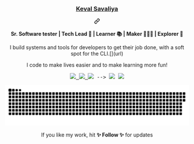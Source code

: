 <article class="markdown-body entry-content container-lg f5" itemprop="text"><div align="center" dir="auto">
    <div class="markdown-heading" dir="auto"><h3 class="heading-element" dir="auto"> <a href="https://kevalsavaliya446.github.io/links" rel="nofollow">Keval Savaliya </a> </h3><a id="user-content--kevalsavaliya446--" class="anchor" aria-label="Permalink: kevalsavaliya446 " href="#-kevalsavaliya446--"><svg class="octicon octicon-link" viewBox="0 0 16 16" version="1.1" width="16" height="16" aria-hidden="true"><path d="m7.775 3.275 1.25-1.25a3.5 3.5 0 1 1 4.95 4.95l-2.5 2.5a3.5 3.5 0 0 1-4.95 0 .751.751 0 0 1 .018-1.042.751.751 0 0 1 1.042-.018 1.998 1.998 0 0 0 2.83 0l2.5-2.5a2.002 2.002 0 0 0-2.83-2.83l-1.25 1.25a.751.751 0 0 1-1.042-.018.751.751 0 0 1-.018-1.042Zm-4.69 9.64a1.998 1.998 0 0 0 2.83 0l1.25-1.25a.751.751 0 0 1 1.042.018.751.751 0 0 1 .018 1.042l-1.25 1.25a3.5 3.5 0 1 1-4.95-4.95l2.5-2.5a3.5 3.5 0 0 1 4.95 0 .751.751 0 0 1-.018 1.042.751.751 0 0 1-1.042.018 1.998 1.998 0 0 0-2.83 0l-2.5 2.5a1.998 1.998 0 0 0 0 2.83Z"></path></svg></a></div>
    <p dir="auto"> <b>Sr. Software tester | Tech Lead 💼 | Learner 📚 | Maker 👨🏻‍💻 | Explorer 🔎   </b> </p>
    <p dir="auto"> I build systems and tools for developers to get their job done, with a soft spot for the CLI.[](url)</p>
    <p dir="auto"> I code to make lives easier and to make learning more fun! </p>
    <p align="center" dir="auto">
        <kbd>
            <a href="mailto:iamkevalsavaliya446@gmail.com" title="Mail">
                <img src="https://camo.githubusercontent.com/18542460a8d88fe3ba90f0a428c504a9d61e8d54a5a6413def06228766a81955/68747470733a2f2f696d672e736869656c64732e696f2f62616467652f2d4d61696c2d6666343530303f7374796c653d666c6174266c6f676f3d676d61696c266c6f676f436f6c6f723d7768697465" data-canonical-src="https://img.shields.io/badge/-Mail-ff4500?style=flat&amp;logo=gmail&amp;logoColor=white" style="max-width: 100%;">
            </a>
            <!--<a href="https://kevalsavaliya446.github.io/projects" title="Blog" rel="nofollow"><img src="https://camo.githubusercontent.com/d7a0b7329a96eb1aa94fa9bc3e58024d5891e011d1af6bc7c90a27597e5c8a76/68747470733a2f2f696d672e736869656c64732e696f2f62616467652f2d50726f6a656374732d3361336133613f7374796c653d666c6174266c6f676f3d676974687562266c6f676f436f6c6f723d7768697465" data-canonical-src="https://img.shields.io/badge/-Projects-3a3a3a?style=flat&amp;logo=github&amp;logoColor=white" style="max-width: 100%;">
            </a>-->
            <!--<a href="https://kevalsavaliya446.github.io/blog" title="Blog" rel="nofollow"><img src="https://camo.githubusercontent.com/c94cf6f1fffb74a8a49988de2c4e5172abf396551f577682100535638bafc7f7/68747470733a2f2f696d672e736869656c64732e696f2f62616467652f2d426c6f672d6666383830303f7374796c653d666c6174266c6f676f3d626c6f67676572266c6f676f436f6c6f723d7768697465" data-canonical-src="https://img.shields.io/badge/-Blog-ff8800?style=flat&amp;logo=blogger&amp;logoColor=white" style="max-width: 100%;">
            </a>-->
            <!--<a href="https://twitter.com/kevalsavaliya446" title="Twitter - kevalsavaliya446" rel="nofollow">
                <img src="https://camo.githubusercontent.com/9e28b5d56b94880c0d5140d54217c0070c766f0d297a27b78a5980079be3850a/68747470733a2f2f696d672e736869656c64732e696f2f62616467652f2d324b416268697368656b2d3030616365653f7374796c653d666c6174266c6f676f3d54776974746572266c6f676f436f6c6f723d7768697465" data-canonical-src="https://img.shields.io/badge/-kevalsavaliya446-00acee?style=flat&amp;logo=Twitter&amp;logoColor=white" style="max-width: 100%;">
            </a>-->
            <a href="https://www.linkedin.com/in/keval-savaliya9099309402" title="LinkedIn - kevalsavaliya446" rel="nofollow">
                <img src="https://camo.githubusercontent.com/50dd84a5f6991942ab3ecdcc3120562498fa7ffe7689cd9433202bcd6abca694/68747470733a2f2f696d672e736869656c64732e696f2f62616467652f2d324b416268697368656b2d3030373262313f7374796c653d666c6174266c6f676f3d4c696e6b6564696e266c6f676f436f6c6f723d7768697465" data-canonical-src="https://img.shields.io/badge/-kevalsavaliya446-0072b1?style=flat&amp;logo=Linkedin&amp;logoColor=white" style="max-width: 100%;">
            </a>
            <!--<a href="https://www.instagram.com/iamkevalsavaliya446" title="Instagram - iamkevalsavaliya446" rel="nofollow">-->
                <img src="https://camo.githubusercontent.com/b2e4fa04d468159f50862c2d0e769cec4fdcd04ae2c7d75e03653c7023f66cf3/68747470733a2f2f696d672e736869656c64732e696f2f62616467652f2d69616d326b616268697368656b2d6438323236623f7374796c653d666c6174266c6f676f3d696e7374616772616d266c6f676f436f6c6f723d7768697465" data-canonical-src="https://img.shields.io/badge/-iamkevalsavaliya446-d8226b?style=flat&amp;logo=instagram&amp;logoColor=white" style="max-width: 100%;">
            </a>-->
            <!--<a href="https://youtube.com/c/kevalsavaliya446" title="YouTube - kevalsavaliya446" rel="nofollow">-->
                <img src="https://camo.githubusercontent.com/b893f75f0ebec366c633c524ec2202215d20279a6679517a45fd257f5ce9b483/68747470733a2f2f696d672e736869656c64732e696f2f62616467652f2d324b416268697368656b2d6666303030303f7374796c653d666c6174266c6f676f3d796f7574756265266c6f676f436f6c6f723d7768697465" data-canonical-src="https://img.shields.io/badge/-kevalsavaliya446-ff0000?style=flat&amp;logo=youtube&amp;logoColor=white" style="max-width: 100%;">
            </a>
            <a href="https://kevalsavaliya446.github.io/links" title="More Links" rel="nofollow">
                <img src="https://camo.githubusercontent.com/bcb7978dd61391c9780cd31f7d7ed7f6dd440ccedec5a596a22104643cf3a5ea/68747470733a2f2f696d672e736869656c64732e696f2f62616467652f2d4d6f72652d3039623433613f7374796c653d666c6174266c6f676f3d6c696e6b66697265266c6f676f436f6c6f723d7768697465" data-canonical-src="https://img.shields.io/badge/-More-09b43a?style=flat&amp;logo=linkfire&amp;logoColor=white" style="max-width: 100%;">
            </a>
        </kbd>
    </p>
    <!--<a href="https://2KAbhishek.github.io/projects" title="Snake eats commits!" rel="nofollow">-->
        <img width="700" src="https://raw.githubusercontent.com/2KAbhishek/2KAbhishek/master/assets/gen/snake.svg" style="max-width: 100%;">
    </a>
    <p dir="auto"> If you like my work, hit <b>✨ Follow ✨</b> for updates </p>
</div>
</article>
<!---
kevalsavaliya446/kevalsavaliya446 is a ✨ special ✨ repository because its `README.md` (this file) appears on your GitHub profile.
You can click the Preview link to take a look at your changes.
--->
